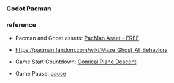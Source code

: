 ### Godot Pacman

### reference

- Pacman and Ghost assets: [PacMan Asset - FREE](https://vladpenn.itch.io/pacman)

- https://pacman.fandom.com/wiki/Maze_Ghost_AI_Behaviors

- Game Start Countdown: [Comical Piano Descent](https://pixabay.com/sound-effects/comical-piano-descent-274050/)

- Game Pause: [pause](https://pixabay.com/sound-effects/pause-89443/)